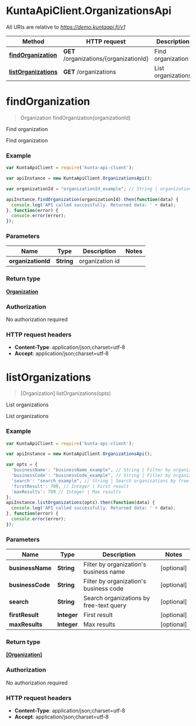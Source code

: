 # KuntaApiClient.OrganizationsApi

All URIs are relative to *https://demo.kuntaapi.fi/v1*

Method | HTTP request | Description
------------- | ------------- | -------------
[**findOrganization**](OrganizationsApi.md#findOrganization) | **GET** /organizations/{organizationId} | Find organization
[**listOrganizations**](OrganizationsApi.md#listOrganizations) | **GET** /organizations | List organizations


<a name="findOrganization"></a>
# **findOrganization**
> Organization findOrganization(organizationId)

Find organization

Find organization

### Example
```javascript
var KuntaApiClient = require('kunta-api-client');

var apiInstance = new KuntaApiClient.OrganizationsApi();

var organizationId = "organizationId_example"; // String | organization id

apiInstance.findOrganization(organizationId).then(function(data) {
  console.log('API called successfully. Returned data: ' + data);
}, function(error) {
  console.error(error);
});

```

### Parameters

Name | Type | Description  | Notes
------------- | ------------- | ------------- | -------------
 **organizationId** | **String**| organization id | 

### Return type

[**Organization**](Organization.md)

### Authorization

No authorization required

### HTTP request headers

 - **Content-Type**: application/json;charset=utf-8
 - **Accept**: application/json;charset=utf-8

<a name="listOrganizations"></a>
# **listOrganizations**
> [Organization] listOrganizations(opts)

List organizations

List organizations

### Example
```javascript
var KuntaApiClient = require('kunta-api-client');

var apiInstance = new KuntaApiClient.OrganizationsApi();

var opts = { 
  'businessName': "businessName_example", // String | Filter by organization's business name
  'businessCode': "businessCode_example", // String | Filter by organization's business code
  'search': "search_example", // String | Search organizations by free-text query
  'firstResult': 789, // Integer | First result
  'maxResults': 789 // Integer | Max results
};
apiInstance.listOrganizations(opts).then(function(data) {
  console.log('API called successfully. Returned data: ' + data);
}, function(error) {
  console.error(error);
});

```

### Parameters

Name | Type | Description  | Notes
------------- | ------------- | ------------- | -------------
 **businessName** | **String**| Filter by organization&#39;s business name | [optional] 
 **businessCode** | **String**| Filter by organization&#39;s business code | [optional] 
 **search** | **String**| Search organizations by free-text query | [optional] 
 **firstResult** | **Integer**| First result | [optional] 
 **maxResults** | **Integer**| Max results | [optional] 

### Return type

[**[Organization]**](Organization.md)

### Authorization

No authorization required

### HTTP request headers

 - **Content-Type**: application/json;charset=utf-8
 - **Accept**: application/json;charset=utf-8

